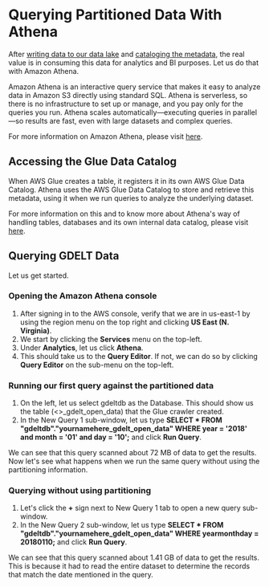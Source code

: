# Querying Partitioned Data With Athena

After [writing data to our data lake](partitioning_data_on_s3.md) and [cataloging the metadata](crawling_partitioned_data_with_glue.md), the real value is in consuming this data for analytics and BI purposes. Let us do that with Amazon Athena.

Amazon Athena is an interactive query service that makes it easy to analyze data in Amazon S3 directly using standard SQL. Athena is serverless, so there is no infrastructure to set up or manage, and you pay only for the queries you run. Athena scales automatically—executing queries in parallel—so results are fast, even with large datasets and complex queries.

For more information on Amazon Athena, please visit [here](https://docs.aws.amazon.com/athena/latest/ug/what-is.html).

## Accessing the Glue Data Catalog

When AWS Glue creates a table, it registers it in its own AWS Glue Data Catalog. Athena uses the AWS Glue Data Catalog to store and retrieve this metadata, using it when we run queries to analyze the underlying dataset.

For more information on this and to know more about Athena's way of handling tables, databases and its own internal data catalog, please visit [here](https://docs.aws.amazon.com/athena/latest/ug/understanding-tables-databases-and-the-data-catalog.html).

## Querying GDELT Data

Let us get started.

### Opening the Amazon Athena console

1.  After signing in to the AWS console, verify that we are in us-east-1 by using the region menu on the top right and clicking **US East (N. Virginia)**.
1.  We start by clicking the **Services** menu on the top-left. 
1.  Under **Analytics**, let us click **Athena**.
1.  This should take us to the **Query Editor**. If not, we can do so by clicking **Query Editor** on the sub-menu on the top-left.

### Running our first query against the partitioned data

1.  On the left, let us select gdeltdb as the Database. This should show us the table (<<yournamehere>>_gdelt_open_data) that the Glue crawler created.
1.  In the New Query 1 sub-window, let us type **SELECT * FROM "gdeltdb"."yournamehere_gdelt_open_data" WHERE year = '2018' and month = '01' and day = '10';** and click **Run Query**.

We can see that this query scanned about 72 MB of data to get the results. Now let's see what happens when we run the same query without using the partitioning information.

### Querying without using partitioning

1.  Let's click the **+** sign next to New Query 1 tab to open a new query sub-window.
1.  In the New Query 2 sub-window, let us type **SELECT * FROM "gdeltdb"."yournamehere_gdelt_open_data" WHERE yearmonthday = 20180110;** and click **Run Query**.

We can see that this query scanned about 1.41 GB of data to get the results. This is because it had to read the entire dataset to determine the records that match the date mentioned in the query.